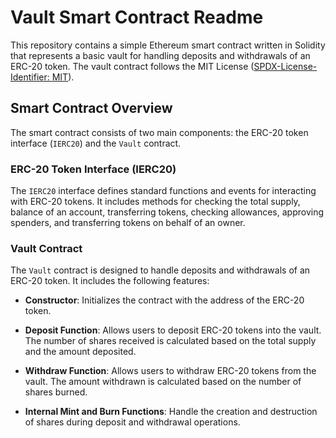 # Vault Smart Contract Readme

This repository contains a simple Ethereum smart contract written in Solidity that represents a basic vault for handling deposits and withdrawals of an ERC-20 token. The vault contract follows the MIT License ([SPDX-License-Identifier: MIT](https://opensource.org/licenses/MIT)).

## Smart Contract Overview

The smart contract consists of two main components: the ERC-20 token interface (`IERC20`) and the `Vault` contract.

### ERC-20 Token Interface (IERC20)

The `IERC20` interface defines standard functions and events for interacting with ERC-20 tokens. It includes methods for checking the total supply, balance of an account, transferring tokens, checking allowances, approving spenders, and transferring tokens on behalf of an owner.

### Vault Contract

The `Vault` contract is designed to handle deposits and withdrawals of an ERC-20 token. It includes the following features:

- **Constructor**: Initializes the contract with the address of the ERC-20 token.

- **Deposit Function**: Allows users to deposit ERC-20 tokens into the vault. The number of shares received is calculated based on the total supply and the amount deposited.

- **Withdraw Function**: Allows users to withdraw ERC-20 tokens from the vault. The amount withdrawn is calculated based on the number of shares burned.

- **Internal Mint and Burn Functions**: Handle the creation and destruction of shares during deposit and withdrawal operations.

